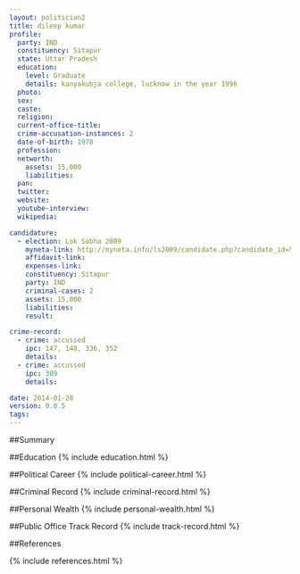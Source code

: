 ```yaml
---
layout: politician2
title: dileep kumar
profile: 
  party: IND
  constituency: Sitapur
  state: Uttar Pradesh
  education: 
    level: Graduate
    details: kanyakubja college, lucknow in the year 1996
  photo: 
  sex: 
  caste: 
  religion: 
  current-office-title: 
  crime-accusation-instances: 2
  date-of-birth: 1978
  profession: 
  networth: 
    assets: 15,000
    liabilities: 
  pan: 
  twitter: 
  website: 
  youtube-interview: 
  wikipedia: 

candidature: 
  - election: Lok Sabha 2009
    myneta-link: http://myneta.info/ls2009/candidate.php?candidate_id=5514
    affidavit-link: 
    expenses-link: 
    constituency: Sitapur 
    party: IND
    criminal-cases: 2
    assets: 15,000
    liabilities: 
    result:  

crime-record: 
  - crime: accussed
    ipc: 147, 148, 336, 352
    details:  
  - crime: accussed
    ipc: 309
    details:  

date: 2014-01-28
version: 0.0.5
tags: 
---
```

##Summary


##Education
{% include education.html %}


##Political Career
{% include political-career.html %}


##Criminal Record
{% include criminal-record.html %}


##Personal Wealth
{% include personal-wealth.html %}


##Public Office Track Record
{% include track-record.html %}


##References


{% include references.html %}